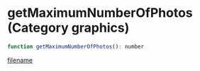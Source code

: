 # getMaximumNumberOfPhotos (Category graphics)

```js
function getMaximumNumberOfPhotos(): number
```

[filename](getMaximumNumberOfPhotos_m.md ':include')